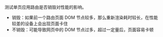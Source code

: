 测试单页应用路由是否销毁对性能的影响。

- 销毁：如果前一个路由页面 DOM 节点较多，那么重新渲染耗时较长，在性能较差的设备上会出现页面卡住
- 不销毁：可能导致网页中的 DOM 节点过多，超过一定量后，页面容易卡顿
